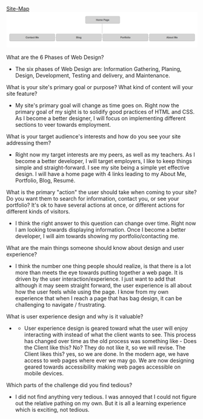 <a href="imgs/site-map.png">Site-Map</a>
![SiteMap](imgs/site-map.png)

What are the 6 Phases of Web Design?
- The six phases of Web Design are: Information Gathering, Planing, Design, Development, Testing and delivery, and Maintenance.

What is your site's primary goal or purpose? What kind of content will your site feature?
- My site's primary goal will change as time goes on. Right now the primary goal of my sight is to solidify good practices of HTML and CSS. As I become a better designer, I will focus on implementing different sections to veer towards employment.

What is your target audience's interests and how do you see your site addressing them?
- Right now my target interests are my peers, as well as my teachers. As I become a better developer, I will target employers, I like to keep things simple and straight-forward. I see my site being a simple yet effective design. I will have a home page with 4 links leading to my About Me, Portfolio, Blog, Resumé.

What is the primary "action" the user should take when coming to your site? Do you want them to search for information, contact you, or see your portfolio? It's ok to have several actions at once, or different actions for different kinds of visitors.
  - I think the right answer to this question can change over time. Right now I am looking towards displaying information. Once I become a better developer, I will aim towards showing my portfolio/contacting me.

What are the main things someone should know about design and user experience?
 - I think the number one thing people should realize, is that there is a lot more than meets the eye towards putting together a web page. It is driven by the user interaction/experience. I just want to add that although it may seem straight forward, the user experience is all about how the user feels while using the page. I know from my own experience that when I reach a page that has bag design, it can be challenging to navigate / frustrating.

What is user experience design and why is it valuable?
 -  - User experience design is geared toward what the user will enjoy interacting with instead of what the client wants to see. This process has changed over time as the old process was something like - Does the Client like this? No? They do not like it, so we will revise. The Client likes this? yes, so we are done. In the modern age, we have access to web pages where ever we may go. We are now designing geared towards accessibility making web pages accessible on mobile devices.

Which parts of the challenge did you find tedious?
  - I did not find anything very tedious. I was annoyed that I could not figure out the relative pathing on my own. But it is all a learning experience which is exciting, not tedious.